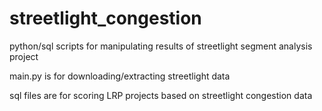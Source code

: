 # streetlight_congestion
python/sql scripts for manipulating results of streetlight segment analysis project

main.py is for downloading/extracting streetlight data

sql files are for scoring LRP projects based on streetlight congestion data
